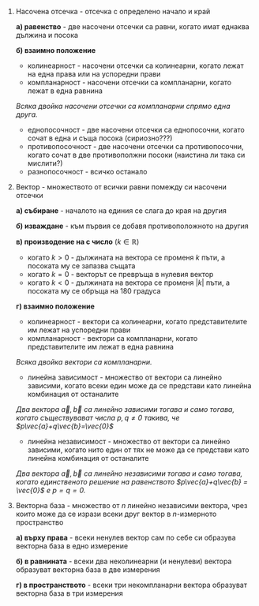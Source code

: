1. Насочена отсечка - отсечка с определено начало и край
	
	**а) равенство** - две насочени отсечки са равни, когато имат еднаква дължина и посока
	
	**б) взаимно положение**
	- колинеарност - насочени отсечки са колинеарни, когато лежат на една права или на успоредни прави
	- компланарност - насочени отсечки са компланарни, когато лежат в една равнина
	
	*Всяка двойка насочени отсечки са компланарни спрямо една друга.*
	
	- еднопосочност - две насочени отсечки са еднопосочни, когато сочат в една и съща посока (сириозно???)
	- противопосочност - две насочени отсечки са противопосочни, когато сочат в две противополжни посоки (наистина ли така си мислити?)
	- разнопосочност - всичко останало

2. Вектор - множеството от всички равни помежду си насочени отсечки
	
	**а) събиране** - началото на единия се слага до края на другия 
	
	**б) изваждане** - към първия се добавя противоположното на другия
	
	**в) производение на с число** ($k \in \mathbb{R}$)
	- когато $k \gt 0$ - дължината на вектора се променя $k$ пъти, а посоката му се запазва същата
	- когато $k = 0$ - векторът се превръща в нулевия вектор
	- когато $k \lt 0$ - дължината на вектора се променя $|k|$ пъти, а посоката му се обръща на 180 градуса
	
	**г) взаимно положение**
	- колинеарност - вектори са колинеарни, когато представителите им лежат на успоредни прави
	- компланарност - вектори са компланарни, когато представителите им лежат в една равнина
	
	*Всяка двойка вектори са компланарни.*
	
	- линейна зависимост - множество от вектори са линейно зависими, когато всеки един може да се представи като линейна комбинация от останалите
	
	*Два вектора $\vec{a},\vec{b}$ са линейно зависими тогава и само тогава, когато съществувават числа $p,q \ne 0$ такива, че $p\vec{a}+q\vec{b}=\vec{0}$*
	
	- линейна независимост - множество от вектори са линейно зависими, когато нито един от тях не може да се представи като линейна комбинация от останалите
	
	*Два вектора $\vec{a},\vec{b}$ са линейно независими тогава и само тогава, когато единственото решение на равенството $p\vec{a}+q\vec{b} = \vec{0}$ е $p=q=0$.*

3. Векторна база - множество от $n$ линейно независими вектора, чрез които може да се изрази всеки друг вектор в $n$-измерното пространство
	
	**а) върху права** - всеки ненулев вектор сам по себе си образува векторна база в едно измерение
	
	**б) в равнината** - всеки два неколинеарни (и ненулеви) вектора образуват векторна база в две измерения
	
	**г) в пространството** - всеки три некомпланарни вектора образуват векторна база в три измерения